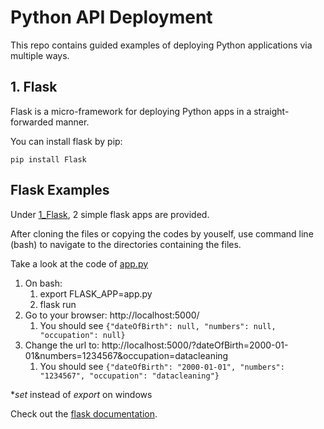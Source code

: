 # Python API Deployment
This repo contains guided examples of deploying Python applications via multiple ways.

## 1. Flask
Flask is a micro-framework for deploying Python apps in a straight-forwarded manner.

You can install flask by pip:

```
pip install Flask
```

## Flask Examples
Under [1_Flask](1_Flask), 2 simple flask apps are provided.

After cloning the files or copying the codes by youself, use command line (bash) to navigate to the directories containing the files.

Take a look at the code of [app.py](1_Flask/app.py)
1. On bash:
    1. export FLASK_APP=app.py 
    2. flask run
2. Go to your browser: http://localhost:5000/
    1. You should see ```{"dateOfBirth": null, "numbers": null, "occupation": null}```
3. Change the url to: http://localhost:5000/?dateOfBirth=2000-01-01&numbers=1234567&occupation=datacleaning
    1. You should see ```{"dateOfBirth": "2000-01-01", "numbers": "1234567", "occupation": "datacleaning"}```

**set* instead of *export* on windows

Check out the [flask documentation](http://flask.pocoo.org/).
